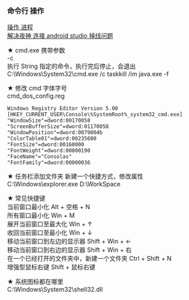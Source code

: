 ### 命令行  操作

[操作 进程](windows/shell_proccessor.md)  
[解决夜神 连接 android studio 掉线问题](windows/shell_restart_nox.md)  

★ cmd.exe 携带参数  
-c   
执行 String 指定的命令，执行完后停止，会退出  
C:\Windows\System32\cmd.exe /c taskkill /im java.exe -f  


★ 修改 cmd 字体字号  
cmd_dos_config.reg
```
Windows Registry Editor Version 5.00
[HKEY_CURRENT_USER\Console\%SystemRoot%_system32_cmd.exe]
"WindowSize"=dword:00170058
"ScreenBufferSize"=dword:01170058
"WindowPosition"=dword:0079004b
"ColorTable01"=dword:00235600
"FontSize"=dword:00160000
"FontWeight"=dword:00000190
"FaceName"="Consolas"
"FontFamily"=dword:00000036
```

★ 任务栏添加文件夹
新建一个快捷方式，修改属性  
C:\Windows\explorer.exe D:\WorkSpace  

★ 常见快捷键  
当前窗口最小化  Alt + 空格 + N  
所有窗口最小化  Win + M  
展开当前窗口至最大化    Win + ↑  
收回当前窗口至最小化    Win + ↓  
移动当前窗口到左边的显示器   Shift + Win + ←  
移动当前窗口到右边的显示器   Shift + Win + 右  
在一个已经打开的文件夹中，新建一个文件夹   Ctrl + Shift + N  
增强型鼠标右键    Shift + 鼠标右键  

★ 系统图标都在哪里  
C:\Windows\System32\shell32.dll  
  